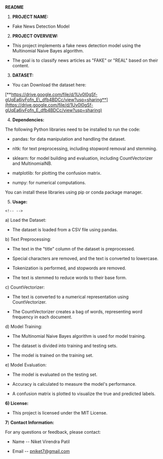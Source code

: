 **README**

1.  **PROJECT NAME:**

-   Fake News Detection Model

2.  **PROJECT OVERVIEW:**

-   This project implements a fake news detection model using the
    Multinomial Naive Bayes algorithm.

-   The goal is to classify news articles as \"FAKE\" or \"REAL\" based
    on their content.

3.  **DATASET:**

-   You can Download the dataset here:

[**https://drive.google.com/file/d/1Uv0l0gSf-gUqEa6ivFofn_E\_dfb4BDCc/view?usp=sharing**](https://drive.google.com/file/d/1Uv0l0gSf-gUqEa6ivFofn_E_dfb4BDCc/view?usp=sharing)

4.  **Dependencies:**

The following Python libraries need to be installed to run the code:

-   pandas: for data manipulation and handling the dataset.

-   nltk: for text preprocessing, including stopword removal and
    stemming.

-   sklearn: for model building and evaluation, including
    CountVectorizer and MultinomialNB.

-   matplotlib: for plotting the confusion matrix.

-   numpy: for numerical computations.

You can install these libraries using pip or conda package manager.

5.  **Usage:**

```{=html}
<!-- -->
```
a)  Load the Dataset:

-   The dataset is loaded from a CSV file using pandas.

b)  Text Preprocessing:

-   The text in the \"title\" column of the dataset is preprocessed.

-   Special characters are removed, and the text is converted to
    lowercase.

-   Tokenization is performed, and stopwords are removed.

-   The text is stemmed to reduce words to their base form.

c)  CountVectorizer:

-   The text is converted to a numerical representation using
    CountVectorizer.

-   The CountVectorizer creates a bag of words, representing word
    frequency in each document.

d)  Model Training:

-   The Multinomial Naive Bayes algorithm is used for model training.

-   The dataset is divided into training and testing sets.

-   The model is trained on the training set.

e)  Model Evaluation:

-   The model is evaluated on the testing set.

-   Accuracy is calculated to measure the model\'s performance.

-   A confusion matrix is plotted to visualize the true and predicted
    labels.

**6) License:**

-   This project is licensed under the MIT License.

**7**) **Contact Information:**

For any questions or feedback, please contact:

-   Name -- Niket Virendra Patil

-   Email -- pniket7@gmail.com
